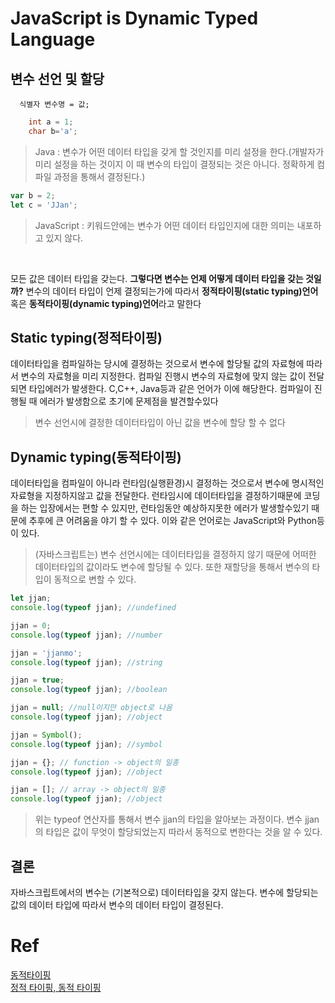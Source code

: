 # JavaScript is Dynamic Typed Language

## 변수 선언 및 할당

```
  식별자 변수명 = 값;
```

```java
    int a = 1;
    char b='a';
```

> Java : 변수가 어떤 데이터 타입을 갖게 할 것인지를 미리 설정을 한다.(개발자가 미리 설정을 하는 것이지 이 때 변수의 타입이 결정되는 것은 아니다. 정확하게 컴파일 과정을 통해서 결정된다.)

```javascript
var b = 2;
let c = 'JJan';
```

> JavaScript : 키워드안에는 변수가 어떤 데이터 타입인지에 대한 의미는 내포하고 있지 않다.

<br>

모든 값은 데이터 타입을 갖는다. **그렇다면 변수는 언제 어떻게 데이터 타입을 갖는 것일까?** 변수의 데이터 타입이 언제 결정되는가에 따라서 **정적타이핑(static typing)언어** 혹은 **동적타이핑(dynamic typing)언어**라고 말한다

## Static typing(정적타이핑)

데이터타입을 컴파일하는 당시에 결정하는 것으로서 변수에 할당될 값의 자료형에 따라서 변수의 자료형을 미리 지정한다. 컴파일 진행시 변수의 자료형에 맞지 않는 값이 전달되면 타입에러가 발생한다. C,C++, Java등과 같은 언어가 이에 해당한다. 컴파일이 진행될 때 에러가 발생함으로 초기에 문제점을 발견할수있다

> 변수 선언시에 결정한 데이터타입이 아닌 값을 변수에 할당 할 수 없다

## Dynamic typing(동적타이핑)

데이터타입을 컴파일이 아니라 런타임(실행환경)시 결정하는 것으로서 변수에 명시적인 자료형을 지정하지않고 값을 전달한다. 런타임시에 데이터타입을 결정하기때문에 코딩을 하는 입장에서는 편할 수 있지만, 런타임동안 예상하지못한 에러가 발생할수있기 때문에 추후에 큰 어려움을 야기 할 수 있다. 이와 같은 언어로는 JavaScript와 Python등이 있다.

> (자바스크립트는) 변수 선언시에는 데이터타입을 결정하지 않기 때문에 어떠한 데이터타입의 값이라도 변수에 할당될 수 있다. 또한 재할당을 통해서 변수의 타입이 동적으로 변할 수 있다.

```javascript
let jjan;
console.log(typeof jjan); //undefined

jjan = 0;
console.log(typeof jjan); //number

jjan = 'jjanmo';
console.log(typeof jjan); //string

jjan = true;
console.log(typeof jjan); //boolean

jjan = null; //null이지만 object로 나옴
console.log(typeof jjan); //object

jjan = Symbol();
console.log(typeof jjan); //symbol

jjan = {}; // function -> object의 일종
console.log(typeof jjan); //object

jjan = []; // array -> object의 일종
console.log(typeof jjan); //object
```

> 위는 typeof 연산자를 통해서 변수 jjan의 타입을 알아보는 과정이다. 변수 jjan의 타입은 값이 무엇이 할당되었는지 따라서 동적으로 변한다는 것을 알 수 있다.

## 결론

자바스크립트에서의 변수는 (기본적으로) 데이터타입을 갖지 않는다.
변수에 할당되는 값의 데이터 타입에 따라서 변수의 데이터 타입이 결정된다.

# Ref

[동적타이핑](https://www.youtube.com/watch?v=Q1r-AwnwSFE&list=PLkNVwwEe58DiinhXMEGJaEh8RaxkvSMDj&index=7&t=29s)<br>
[정적 타이핑, 동적 타이핑](http://blog.naver.com/PostView.nhn?blogId=thnam91&logNo=220992328516&parentCategoryNo=&categoryNo=7&viewDate=&isShowPopularPosts=true&from=search)
